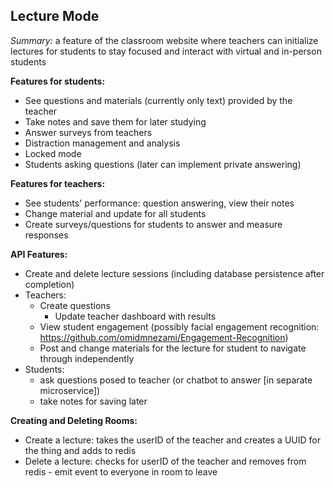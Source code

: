 ## Lecture Mode

_Summary:_ a feature of the classroom website where teachers can initialize lectures for students to stay focused and interact with virtual and in-person students

**Features for students:**
 * See questions and materials (currently only text) provided by the teacher
 * Take notes and save them for later studying
 * Answer surveys from teachers
 * Distraction management and analysis
 * Locked mode
 * Students asking questions (later can implement private answering)

**Features for teachers:**
 * See students' performance: question answering, view their notes
 * Change material and update for all students
 * Create surveys/questions for students to answer and measure responses

**API Features:** 
 * Create and delete lecture sessions (including database persistence after completion)
 * Teachers:
   * Create questions 
     * Update teacher dashboard with results
   * View student engagement (possibly facial engagement recognition: https://github.com/omidmnezami/Engagement-Recognition)
   * Post and change materials for the lecture for student to navigate through independently
 * Students:
   * ask questions posed to teacher (or chatbot to answer [in separate microservice])
   * take notes for saving later

**Creating and Deleting Rooms:**
 * Create a lecture: takes the userID of the teacher and creates a UUID for the thing and adds to redis
 * Delete a lecture: checks for userID of the teacher and removes from redis - emit event to everyone in room to leave